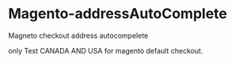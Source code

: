 # Magento-addressAutoComplete
Magneto checkout address autocompelete

only Test CANADA AND USA for magento default checkout.

